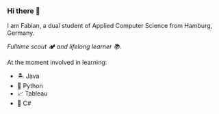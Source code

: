 ### Hi there 👋

I am Fabian, a dual student of Applied Computer Science from Hamburg, Germany.

*Fulltime scout 🏕️ and lifelong learner 📚.*

At the moment involved in learning:

- 🏝️ Java
- 🤖 Python
- 📈 Tableau
- 💽 C#
